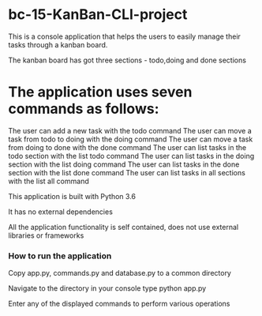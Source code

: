 # bc-15-KanBan-CLI-project

This is a console application that helps the users to easily manage their tasks through a kanban board.

The kanban board has got three sections - todo,doing and done sections

# The application uses seven commands as follows:

The user can add a new task with the todo <taskname> command
The user can move a task from todo to doing with the doing <taskid> command
The user can move a task from doing to done with the done <taskid> command
The user can list tasks in the todo section with the list todo command
The user can list tasks in the doing section with the list doing command
The user can list tasks in the done section with the list done command
The user can list tasks in all sections with the list all command


This application is built with Python 3.6

It has no external dependencies

All the application functionality is self contained, 
does not use external libraries or frameworks

### How to run the application ###
Copy app.py, commands.py and database.py to a common directory

Navigate to the directory in your console
type python app.py

Enter any of the displayed commands to perform various operations

